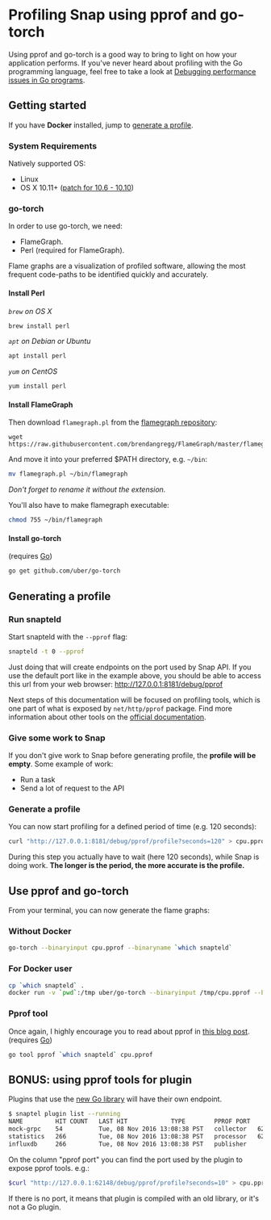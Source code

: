 # Profiling Snap using pprof and go-torch

Using pprof and go-torch is a good way to bring to light on how your application performs. If you've never heard about profiling with the Go programming language, feel free to take a look at [Debugging performance issues in Go programs](https://software.intel.com/en-us/blogs/2014/05/10/debugging-performance-issues-in-go-programs).

## Getting started
If you have **Docker** installed, jump to [generate a profile](#generating-a-profile).

### System Requirements
Natively supported OS:
- Linux
- OS X 10.11+ ([patch for 10.6 - 10.10](https://github.com/rsc/pprof_mac_fix))


### go-torch
In order to use go-torch, we need:
- FlameGraph.
- Perl (required for FlameGraph).


Flame graphs are a visualization of profiled software, allowing the most frequent code-paths to be identified quickly and accurately.

#### Install Perl
*`brew` on OS X* 
```bash
brew install perl
```
*`apt` on Debian or Ubuntu* 
```bash
apt install perl
```
*`yum` on CentOS* 
```bash
yum install perl
```

#### Install FlameGraph
Then download `flamegraph.pl` from the [flamegraph repository](https://github.com/brendangregg/FlameGraph):
```
wget https://raw.githubusercontent.com/brendangregg/FlameGraph/master/flamegraph.pl
```

And move it into your preferred $PATH directory, e.g. `~/bin`:
```bash
mv flamegraph.pl ~/bin/flamegraph
```
*Don't forget to rename it without the extension.*

You'll also have to make flamegraph executable:
```bash
chmod 755 ~/bin/flamegraph
```

#### Install go-torch
(requires [Go](https://golang.org/doc/install)) 
```bash
go get github.com/uber/go-torch
```

## Generating a profile
### Run snapteld
Start snapteld with the `--pprof` flag:
```bash
snapteld -t 0 --pprof
```

Just doing that will create endpoints on the port used by Snap API. If you use the default port like in the example above, you should be able to access this url from your web browser: http://127.0.0.1:8181/debug/pprof

Next steps of this documentation will be focused on profiling tools, which is one part of what is exposed by `net/http/pprof` package. Find more information about other tools on the [official documentation](https://golang.org/pkg/net/http/pprof/#pkg-overview).

### Give some work to Snap
If you don't give work to Snap before generating profile, the **profile will be empty**. Some example of work:
- Run a task
- Send a lot of request to the API

### Generate a profile
You can now start profiling for a defined period of time (e.g. 120 seconds):
```bash
curl "http://127.0.0.1:8181/debug/pprof/profile?seconds=120" > cpu.pprof
```

During this step you actually have to wait (here 120 seconds), while Snap is doing work. **The longer is the period, the more accurate is the profile.**

## Use pprof and go-torch
From your terminal, you can now generate the flame graphs:

### Without Docker
```bash
go-torch --binaryinput cpu.pprof --binaryname `which snapteld`
```

### For Docker user
```bash
cp `which snapteld` .
docker run -v `pwd`:/tmp uber/go-torch --binaryinput /tmp/cpu.pprof --binaryname /tmp/snapteld -p > torch.svg
```

### Pprof tool
Once again, I highly encourage you to read about pprof in [this blog post](https://software.intel.com/en-us/blogs/2014/05/10/debugging-performance-issues-in-go-programs).
(requires [Go](https://golang.org/doc/install)) 
```bash
go tool pprof `which snapteld` cpu.pprof
```

## BONUS: using pprof tools for plugin
Plugins that use the [new Go library](https://github.com/intelsdi-x/snap-plugin-lib-go/tree/master/v1/plugin) will have their own endpoint.
```bash
$ snaptel plugin list --running
NAME 		 HIT COUNT 	 LAST HIT 			 TYPE 		 PPROF PORT
mock-grpc 	 54 		 Tue, 08 Nov 2016 13:08:38 PST 	 collector 	 62143
statistics 	 266 		 Tue, 08 Nov 2016 13:08:38 PST 	 processor 	 62148
influxdb 	 266 		 Tue, 08 Nov 2016 13:08:38 PST 	 publisher
```

On the column "pprof port" you can find the port used by the plugin to expose pprof tools. e.g.:
```bash
$curl "http://127.0.0.1:62148/debug/pprof/profile?seconds=10" > cpu.pprof
```


If there is no port, it means that plugin is compiled with an old library, or it's not a Go plugin. 
